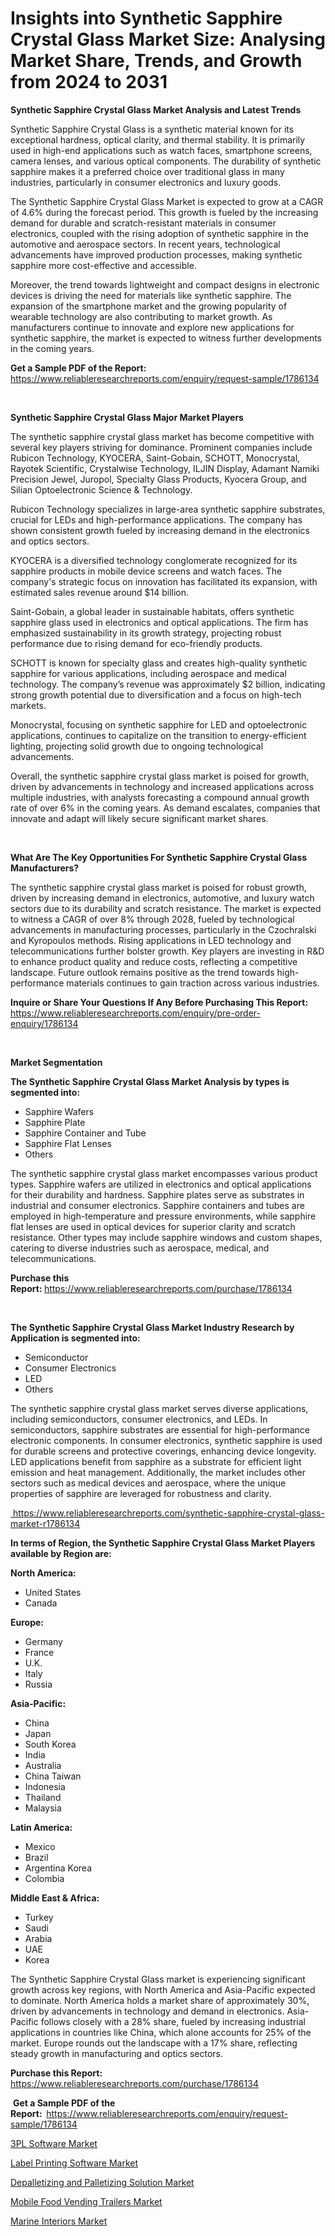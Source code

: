 <p><h1>Insights into Synthetic Sapphire Crystal Glass Market Size: Analysing Market Share, Trends, and Growth from 2024 to 2031</h1></p><p><strong>Synthetic Sapphire Crystal Glass Market Analysis and Latest Trends</strong></p>
<p><p>Synthetic Sapphire Crystal Glass is a synthetic material known for its exceptional hardness, optical clarity, and thermal stability. It is primarily used in high-end applications such as watch faces, smartphone screens, camera lenses, and various optical components. The durability of synthetic sapphire makes it a preferred choice over traditional glass in many industries, particularly in consumer electronics and luxury goods.</p><p>The Synthetic Sapphire Crystal Glass Market is expected to grow at a CAGR of 4.6% during the forecast period. This growth is fueled by the increasing demand for durable and scratch-resistant materials in consumer electronics, coupled with the rising adoption of synthetic sapphire in the automotive and aerospace sectors. In recent years, technological advancements have improved production processes, making synthetic sapphire more cost-effective and accessible. </p><p>Moreover, the trend towards lightweight and compact designs in electronic devices is driving the need for materials like synthetic sapphire. The expansion of the smartphone market and the growing popularity of wearable technology are also contributing to market growth. As manufacturers continue to innovate and explore new applications for synthetic sapphire, the market is expected to witness further developments in the coming years.</p></p>
<p><strong>Get a Sample PDF of the Report:&nbsp;</strong> <a href="https://www.reliableresearchreports.com/enquiry/request-sample/1786134?utm_campaign=117&utm_medium=2&utm_source=Github&utm_content=ia&utm_term=18112024&utm_id=synthetic-sapphire-crystal-glass">https://www.reliableresearchreports.com/enquiry/request-sample/1786134</a></p>
<p>&nbsp;</p>
<p><strong>Synthetic Sapphire Crystal Glass Major Market Players</strong></p>
<p><p>The synthetic sapphire crystal glass market has become competitive with several key players striving for dominance. Prominent companies include Rubicon Technology, KYOCERA, Saint-Gobain, SCHOTT, Monocrystal, Rayotek Scientific, Crystalwise Technology, ILJIN Display, Adamant Namiki Precision Jewel, Juropol, Specialty Glass Products, Kyocera Group, and Silian Optoelectronic Science & Technology.</p><p>Rubicon Technology specializes in large-area synthetic sapphire substrates, crucial for LEDs and high-performance applications. The company has shown consistent growth fueled by increasing demand in the electronics and optics sectors.</p><p>KYOCERA is a diversified technology conglomerate recognized for its sapphire products in mobile device screens and watch faces. The company's strategic focus on innovation has facilitated its expansion, with estimated sales revenue around $14 billion.</p><p>Saint-Gobain, a global leader in sustainable habitats, offers synthetic sapphire glass used in electronics and optical applications. The firm has emphasized sustainability in its growth strategy, projecting robust performance due to rising demand for eco-friendly products.</p><p>SCHOTT is known for specialty glass and creates high-quality synthetic sapphire for various applications, including aerospace and medical technology. The company’s revenue was approximately $2 billion, indicating strong growth potential due to diversification and a focus on high-tech markets.</p><p>Monocrystal, focusing on synthetic sapphire for LED and optoelectronic applications, continues to capitalize on the transition to energy-efficient lighting, projecting solid growth due to ongoing technological advancements.</p><p>Overall, the synthetic sapphire crystal glass market is poised for growth, driven by advancements in technology and increased applications across multiple industries, with analysts forecasting a compound annual growth rate of over 6% in the coming years. As demand escalates, companies that innovate and adapt will likely secure significant market shares.</p></p>
<p>&nbsp;</p>
<p><strong>What Are The Key Opportunities For Synthetic Sapphire Crystal Glass Manufacturers?</strong></p>
<p><p>The synthetic sapphire crystal glass market is poised for robust growth, driven by increasing demand in electronics, automotive, and luxury watch sectors due to its durability and scratch resistance. The market is expected to witness a CAGR of over 8% through 2028, fueled by technological advancements in manufacturing processes, particularly in the Czochralski and Kyropoulos methods. Rising applications in LED technology and telecommunications further bolster growth. Key players are investing in R&D to enhance product quality and reduce costs, reflecting a competitive landscape. Future outlook remains positive as the trend towards high-performance materials continues to gain traction across various industries.</p></p>
<p><strong>Inquire or Share Your Questions If Any Before Purchasing This Report:</strong> <a href="https://www.reliableresearchreports.com/enquiry/pre-order-enquiry/1786134?utm_campaign=117&utm_medium=2&utm_source=Github&utm_content=ia&utm_term=18112024&utm_id=synthetic-sapphire-crystal-glass">https://www.reliableresearchreports.com/enquiry/pre-order-enquiry/1786134</a></p>
<p>&nbsp;</p>
<p><strong>Market Segmentation</strong></p>
<p><strong>The Synthetic Sapphire Crystal Glass Market Analysis by types is segmented into:</strong></p>
<p><ul><li>Sapphire Wafers</li><li>Sapphire Plate</li><li>Sapphire Container and Tube</li><li>Sapphire Flat Lenses</li><li>Others</li></ul></p>
<p><p>The synthetic sapphire crystal glass market encompasses various product types. Sapphire wafers are utilized in electronics and optical applications for their durability and hardness. Sapphire plates serve as substrates in industrial and consumer electronics. Sapphire containers and tubes are employed in high-temperature and pressure environments, while sapphire flat lenses are used in optical devices for superior clarity and scratch resistance. Other types may include sapphire windows and custom shapes, catering to diverse industries such as aerospace, medical, and telecommunications.</p></p>
<p><strong>Purchase this Report:&nbsp;</strong><a href="https://www.reliableresearchreports.com/purchase/1786134?utm_campaign=117&utm_medium=2&utm_source=Github&utm_content=ia&utm_term=18112024&utm_id=synthetic-sapphire-crystal-glass">https://www.reliableresearchreports.com/purchase/1786134</a></p>
<p>&nbsp;</p>
<p><strong>The Synthetic Sapphire Crystal Glass Market Industry Research by Application is segmented into:</strong></p>
<p><ul><li>Semiconductor</li><li>Consumer Electronics</li><li>LED</li><li>Others</li></ul></p>
<p><p>The synthetic sapphire crystal glass market serves diverse applications, including semiconductors, consumer electronics, and LEDs. In semiconductors, sapphire substrates are essential for high-performance electronic components. In consumer electronics, synthetic sapphire is used for durable screens and protective coverings, enhancing device longevity. LED applications benefit from sapphire as a substrate for efficient light emission and heat management. Additionally, the market includes other sectors such as medical devices and aerospace, where the unique properties of sapphire are leveraged for robustness and clarity.</p></p>
<p><a href="https://www.reliableresearchreports.com/synthetic-sapphire-crystal-glass-market-r1786134?utm_campaign=117&utm_medium=2&utm_source=Github&utm_content=ia&utm_term=18112024&utm_id=synthetic-sapphire-crystal-glass">&nbsp;https://www.reliableresearchreports.com/synthetic-sapphire-crystal-glass-market-r1786134</a></p>
<p><strong>In terms of Region, the Synthetic Sapphire Crystal Glass Market Players available by Region are:</strong></p>
<p>
    <p> <strong> North America: </strong>
        <ul>
            <li>United States</li>
            <li>Canada</li>
        </ul>
        </p> 
    <p> <strong> Europe: </strong>
        <ul>
            <li>Germany</li>
            <li>France</li>
            <li>U.K.</li>
            <li>Italy</li>
            <li>Russia</li>
        </ul>
        </p> 
    <p> <strong> Asia-Pacific: </strong>
        <ul>
            <li>China</li>
            <li>Japan</li>
            <li>South Korea</li>
            <li>India</li>
            <li>Australia</li>
            <li>China Taiwan</li>
            <li>Indonesia</li>
            <li>Thailand</li>
            <li>Malaysia</li>
        </ul>
        </p> 
    <p> <strong> Latin America: </strong>
        <ul>
            <li>Mexico</li>
            <li>Brazil</li>
            <li>Argentina Korea</li>
            <li>Colombia</li>
        </ul>
        </p> 
    <p> <strong> Middle East & Africa: </strong>
        <ul>
            <li>Turkey</li>
            <li>Saudi</li>
            <li>Arabia</li>
            <li>UAE</li>
            <li>Korea</li>
        </ul>
    </p>
    </p>
<p><p>The Synthetic Sapphire Crystal Glass market is experiencing significant growth across key regions, with North America and Asia-Pacific expected to dominate. North America holds a market share of approximately 30%, driven by advancements in technology and demand in electronics. Asia-Pacific follows closely with a 28% share, fueled by increasing industrial applications in countries like China, which alone accounts for 25% of the market. Europe rounds out the landscape with a 17% share, reflecting steady growth in manufacturing and optics sectors.</p></p>
<p><strong>Purchase this Report: </strong><a href="https://www.reliableresearchreports.com/purchase/1786134?utm_campaign=117&utm_medium=2&utm_source=Github&utm_content=ia&utm_term=18112024&utm_id=synthetic-sapphire-crystal-glass">https://www.reliableresearchreports.com/purchase/1786134</a></p>
<p>&nbsp;<strong>Get a Sample PDF of the Report:&nbsp;&nbsp;</strong><a href="https://www.reliableresearchreports.com/enquiry/request-sample/1786134?utm_campaign=117&utm_medium=2&utm_source=Github&utm_content=ia&utm_term=18112024&utm_id=synthetic-sapphire-crystal-glass">https://www.reliableresearchreports.com/enquiry/request-sample/1786134</a></p>
<p><strong></strong></p>
<p><p><a href="https://issuu.com/reportprime-2/docs/3pl-software-market-size-2030.pptx_4912c564e6ed96?utm_campaign=117&utm_medium=2&utm_source=Github&utm_content=ia&utm_term=18112024&utm_id=synthetic-sapphire-crystal-glass">3PL Software Market</a></p><p><a href="https://issuu.com/reportprime-2/docs/label-printing-software-market-size_ceb9454767d220?utm_campaign=117&utm_medium=2&utm_source=Github&utm_content=ia&utm_term=18112024&utm_id=synthetic-sapphire-crystal-glass">Label Printing Software Market</a></p><p><a href="https://github.com/HobertDavis43/Market-Research-Report-List-1/blob/main/depalletizing-and-palletizing-solution-market.md?utm_campaign=117&utm_medium=2&utm_source=Github&utm_content=ia&utm_term=18112024&utm_id=synthetic-sapphire-crystal-glass">Depalletizing and Palletizing Solution Market</a></p><p><a href="https://www.linkedin.com/pulse/mobile-food-vending-trailers-spectrum-usage-patterns-sector-g6dbc?utm_campaign=117&utm_medium=2&utm_source=Github&utm_content=ia&utm_term=18112024&utm_id=synthetic-sapphire-crystal-glass">Mobile Food Vending Trailers Market</a></p><p><a href="https://www.linkedin.com/pulse/marine-interiors-market-revolution-2024-2031-trends-shaping-fe0qc?utm_campaign=117&utm_medium=2&utm_source=Github&utm_content=ia&utm_term=18112024&utm_id=synthetic-sapphire-crystal-glass">Marine Interiors Market</a></p></p>